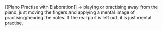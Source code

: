 [[Piano Practise with Elaboration]] -> playing or practising away from the piano, just moving the fingers and applying a mental image of practising/hearing the notes. If the real part is left out, it is just mental practise.